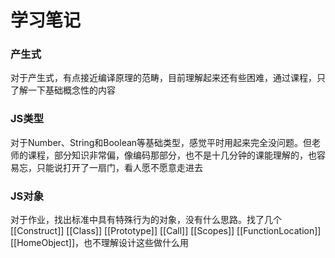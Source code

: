 # 学习笔记

### 产生式

对于产生式，有点接近编译原理的范畴，目前理解起来还有些困难，通过课程，只了解一下基础概念性的内容

### JS类型

对于Number、String和Boolean等基础类型，感觉平时用起来完全没问题。但老师的课程，部分知识非常偏，像编码那部分，也不是十几分钟的课能理解的，也容易忘，只能说打开了一扇门，看人愿不愿意走进去

### JS对象

对于作业，找出标准中具有特殊行为的对象，没有什么思路。找了几个[[Construct]] [[Class]] [[Prototype]] [[Call]] [[Scopes]] [[FunctionLocation]] [[HomeObject]]，也不理解设计这些做什么用